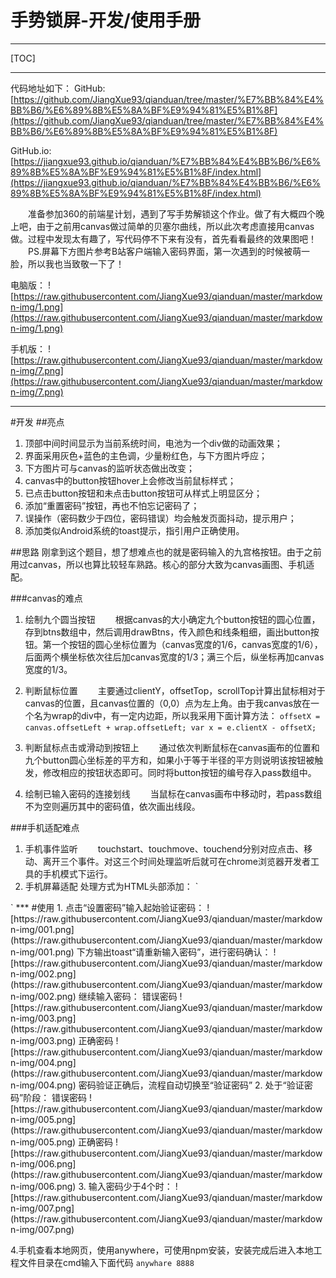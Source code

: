 手势锁屏-开发/使用手册
===========
___
[TOC]
___
代码地址如下：
GitHub:[https://github.com/JiangXue93/qianduan/tree/master/%E7%BB%84%E4%BB%B6/%E6%89%8B%E5%8A%BF%E9%94%81%E5%B1%8F](https://github.com/JiangXue93/qianduan/tree/master/%E7%BB%84%E4%BB%B6/%E6%89%8B%E5%8A%BF%E9%94%81%E5%B1%8F)

GitHub.io:[https://jiangxue93.github.io/qianduan/%E7%BB%84%E4%BB%B6/%E6%89%8B%E5%8A%BF%E9%94%81%E5%B1%8F/index.html](https://jiangxue93.github.io/qianduan/%E7%BB%84%E4%BB%B6/%E6%89%8B%E5%8A%BF%E9%94%81%E5%B1%8F/index.html)

&emsp;&emsp;准备参加360的前端星计划，遇到了写手势解锁这个作业。做了有大概四个晚上吧，由于之前用canvas做过简单的贝塞尔曲线，所以此次考虑直接用canvas做。过程中发现太有趣了，写代码停不下来有没有，首先看看最终的效果图吧！
&emsp;&emsp;PS.屏幕下方图片参考B站客户端输入密码界面，第一次遇到的时候被萌一脸，所以我也当致敬一下了！

电脑版：
![https://raw.githubusercontent.com/JiangXue93/qianduan/master/markdown-img/1.png](https://raw.githubusercontent.com/JiangXue93/qianduan/master/markdown-img/1.png)

手机版：
![https://raw.githubusercontent.com/JiangXue93/qianduan/master/markdown-img/7.png](https://raw.githubusercontent.com/JiangXue93/qianduan/master/markdown-img/7.png)



***
#开发
##亮点
1. 顶部中间时间显示为当前系统时间，电池为一个div做的动画效果；
2. 界面采用灰色+蓝色的主色调，少量粉红色，与下方图片呼应；
3. 下方图片可与canvas的监听状态做出改变；
4. canvas中的button按钮hover上会修改当前鼠标样式；
5. 已点击button按钮和未点击button按钮可从样式上明显区分；
6. 添加“重置密码”按钮，再也不怕忘记密码了；
7. 误操作（密码数少于四位，密码错误）均会触发页面抖动，提示用户；
8. 添加类似Android系统的toast提示，指引用户正确使用。




##思路
刚拿到这个题目，想了想难点也的就是密码输入的九宫格按钮。由于之前用过canvas，所以也算比较轻车熟路。核心的部分大致为canvas画图、手机适配。

###canvas的难点
1. 绘制九个圆当按钮
&emsp;&emsp;根据canvas的大小确定九个button按钮的圆心位置，存到btns数组中，然后调用drawBtns，传入颜色和线条粗细，画出button按钮。第一个按钮的圆心坐标位置为（canvas宽度的1/6，canvas宽度的1/6），后面两个横坐标依次往后加canvas宽度的1/3；满三个后，纵坐标再加canvas宽度的1/3。
2. 判断鼠标位置
&emsp;&emsp;主要通过clientY，offsetTop，scrollTop计算出鼠标相对于canvas的位置，且canvas位置的（0,0）点为左上角。由于我canvas放在一个名为wrap的div中，有一定内边距，所以我采用下面计算方法：
    `
    offsetX = canvas.offsetLeft + wrap.offsetLeft;
    var x = e.clientX - offsetX;
    `

3. 判断鼠标点击或滑动到按钮上
&emsp;&emsp;通过依次判断鼠标在canvas画布的位置和九个button圆心坐标差的平方和，如果小于等于半径的平方则说明该按钮被触发，修改相应的按钮状态即可。同时将button按钮的编号存入pass数组中。

4. 绘制已输入密码的连接划线
&emsp;&emsp;当鼠标在canvas画布中移动时，若pass数组不为空则遍历其中的密码值，依次画出线段。

###手机适配难点
1. 手机事件监听
&emsp;&emsp;touchstart、touchmove、touchend分别对应点击、移动、离开三个事件。对这三个时间处理监听后就可在chrome浏览器开发者工具的手机模式下运行。
2. 手机屏幕适配
处理方式为HTML头部添加：
`
<meta name="viewport" content="width=device-width" >
`
***
#使用
1. 点击“设置密码”输入起始验证密码：
![https://raw.githubusercontent.com/JiangXue93/qianduan/master/markdown-img/001.png](https://raw.githubusercontent.com/JiangXue93/qianduan/master/markdown-img/001.png)
下方输出toast“请重新输入密码”，进行密码确认：
![https://raw.githubusercontent.com/JiangXue93/qianduan/master/markdown-img/002.png](https://raw.githubusercontent.com/JiangXue93/qianduan/master/markdown-img/002.png)
继续输入密码：
错误密码
![https://raw.githubusercontent.com/JiangXue93/qianduan/master/markdown-img/003.png](https://raw.githubusercontent.com/JiangXue93/qianduan/master/markdown-img/003.png)
正确密码
![https://raw.githubusercontent.com/JiangXue93/qianduan/master/markdown-img/004.png](https://raw.githubusercontent.com/JiangXue93/qianduan/master/markdown-img/004.png)
密码验证正确后，流程自动切换至“验证密码”
2. 处于“验证密码”阶段：
错误密码
![https://raw.githubusercontent.com/JiangXue93/qianduan/master/markdown-img/005.png](https://raw.githubusercontent.com/JiangXue93/qianduan/master/markdown-img/005.png)
正确密码
![https://raw.githubusercontent.com/JiangXue93/qianduan/master/markdown-img/006.png](https://raw.githubusercontent.com/JiangXue93/qianduan/master/markdown-img/006.png)
3. 输入密码少于4个时：
![https://raw.githubusercontent.com/JiangXue93/qianduan/master/markdown-img/007.png](https://raw.githubusercontent.com/JiangXue93/qianduan/master/markdown-img/007.png)


4.手机查看本地网页，使用anywhere，可使用npm安装，安装完成后进入本地工程文件目录在cmd输入下面代码
`
anywhare 8888
`







